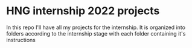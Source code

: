 # HNG internship 2022 projects

In this repo I'll have all my projects for the internship. It is organized into folders according to the internship stage with each folder containing it's instructions
